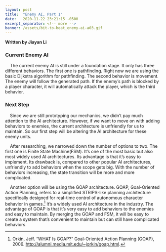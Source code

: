 ```yaml
---
layout: post
title:  "Enemy AI, Part 1"
date:   2020-11-22 23:21:15 -0500
excerpt_separator: <!-- more -->
banner: /assets/bit-to-beat_enemy-ai-a03.gif
---
```

**Written by Jiayan Li**

### Current Enemy AI

&nbsp;&nbsp;&nbsp;&nbsp;The current enemy AI is still under a foundation stage. It only has three different behaviors. The first one is pathfinding. Right now we are using the basic Dijkstra algorithm for pathfinding. The second behavior is movement. The enemy will follow the generated path. If the enemy’s path is blocked by a player character, it will automatically attack the player, which is the third behavior.

<!-- more -->

### Next Step

&nbsp;&nbsp;&nbsp;&nbsp;Since we are still prototyping our mechanics, we didn’t pay much attention to the AI architecture. However, if we want to move on with adding behaviors to enemies, the current architecture is unfriendly for us to maintain. So our first step will be altering the AI architecture for these enemy units. 

&nbsp;&nbsp;&nbsp;&nbsp;After researching, we narrowed down the number of options to two. The first one is Finite State Machine(FSM). It’s one of the most basic but also most widely used AI architectures. Its advantage is that it’s easy to implement. Its drawback is, compared to other popular AI architectures, unfriendly to add behaviors when the scope gets big. With the number of behaviors increasing, the state transition will be more and more complicated.

&nbsp;&nbsp;&nbsp;&nbsp;Another option will be using the GOAP architecture. GOAP, Goal-Oriented Action Planning, refers to a simplified STRIPS-like planning architecture specifically designed for real-time control of autonomous character behavior in games.[^fn1] It’s a widely used AI architecture in the industry. The advantage of GOAP is that it’s very easy to add behaviors to the enemies and easy to maintain. By merging the GOAP and FSM, it will be easy to create a system that’s convenient to maintain but can still have complicated behaviors. 


[^fn1]:Orkin, Jeff. “WHAT Is GOAP?” Goal-Oriented Action Planning (GOAP), 2006. http://alumni.media.mit.edu/~jorkin/goap.html. 
